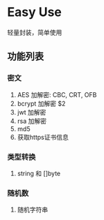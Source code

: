 # Easy Use
轻量封装，简单使用


## 功能列表
### 密文
1. AES 加解密: CBC, CRT, OFB
2. bcrypt 加解密 $2
3. jwt 加解密
4. rsa 加解密
5. md5
5. 获取https证书信息

### 类型转换
1. string 和 []byte

### 随机数
1. 随机字符串